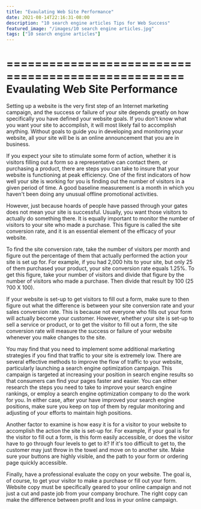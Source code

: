 ```yaml
---
title: "Evaulating Web Site Performance"
date: 2021-08-14T22:16:31-08:00
description: "10 search engine articles Tips for Web Success"
featured_image: "/images/10 search engine articles.jpg"
tags: ["10 search engine articles"]
---
```


===================================================
Evaulating Web Site Performance
===================================================

Setting up a website is the very first step of an Internet
marketing campaign, and the success or failure of your site
depends greatly on how specifically you have defined your
website goals. If you don't know what you want your site to
accomplish, it will most likely fail to accomplish
anything. Without goals to guide you in developing and
monitoring your website, all your site will be is an online
announcement that you are in business.

If you expect your site to stimulate some form of action,
whether it is visitors filling out a form so a
representative can contact them, or purchasing a product,
there are steps you can take to insure that your website is
functioning at peak efficiency. One of the first indicators
of how well your site is working for you is finding out the
number of visitors in a given period of time. A good
baseline measurement is a month in which you haven't been
doing any unusual offline promotional activities.

However, just because hoards of people have passed through
your gates does not mean your site is successful. Usually,
you want those visitors to actually do something there. It
is equally important to monitor the number of visitors to
your site who made a purchase. This figure is called the
site conversion rate, and it is an essential element of the
efficacy of your website.

To find the site conversion rate, take the number of
visitors per month and figure out the percentage of them
that actually performed the action your site is set up for.
For example, if you had 2,000 hits to your site, but only
25 of them purchased your product, your site conversion
rate equals 1.25%. To get this figure, take your number of
visitors and divide that figure by the number of visitors
who made a purchase. Then divide that result by 100 (25 ?00 X 100).

If your website is set-up to get visitors to fill out a
form, make sure to then figure out what the difference is
between your site conversion rate and your sales conversion
rate. This is because not everyone who fills out your form
will actually become your customer. However, whether your
site is set-up to sell a service or product, or to get the
visitor to fill out a form, the site conversion rate will
measure the success or failure of your website whenever you
make changes to the site.

You may find that you need to implement some additional
marketing strategies if you find that traffic to your site
is extremely low. There are several effective methods to
improve the flow of traffic to your website, particularly
launching a search engine optimization campaign. This
campaign is targeted at increasing your position in search
engine results so that consumers can find your pages faster
and easier. You can either research the steps you need to
take to improve your search engine rankings, or employ a
search engine optimization company to do the work for you.
In either case, after your have improved your search engine
positions, make sure you keep on top of them by regular
monitoring and adjusting of your efforts to maintain high
positions.

Another factor to examine is how easy it is for a visitor
to your website to accomplish the action the site is set-up
for. For example, if your goal is for the visitor to fill
out a form, is this form easily accessible, or does the
visitor have to go through four levels to get to it? If
it's too difficult to get to, the customer may just throw
in the towel and move on to another site. Make sure your
buttons are highly visible, and the path to your form or
ordering page quickly accessible.

Finally, have a professional evaluate the copy on your
website. The goal is, of course, to get your visitor to
make a purchase or fill out your form. Website copy must be
specifically geared to your online campaign and not just a
cut and paste job from your company brochure. The right
copy can make the difference between profit and loss in
your online campaign.
